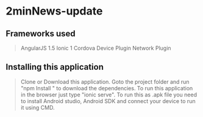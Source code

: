 # 2minNews-update

## Frameworks used

> AngularJS 1.5
> Ionic 1
> Cordova
> Device Plugin
> Network Plugin

## Installing this application

> Clone or Download this application.
>  Goto the project folder and  run "npm Install " to download the dependencies.
>  To run this application in the browser just type "ionic serve".
> To run this as .apk file you need to install Android studio, Android SDK and connect your device to run it using CMD.
